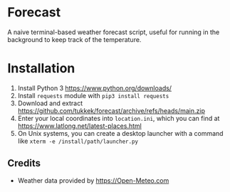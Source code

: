 # Forecast
A naive terminal-based weather forecast script, useful for running in the background to keep track of the temperature.

# Installation
1. Install Python 3 https://www.python.org/downloads/
2. Install `requests` module with `pip3 install requests`
3. Download and extract https://github.com/tukkek/forecast/archive/refs/heads/main.zip
4. Enter your local coordinates into `location.ini`, which you can find at https://www.latlong.net/latest-places.html
5. On Unix systems, you can create a desktop launcher with a command like `xterm -e /install/path/launcher.py`

## Credits
* Weather data provided by https://Open-Meteo.com 
